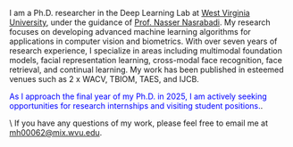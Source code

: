 I am a Ph.D. researcher in the Deep Learning Lab at [West Virginia University](https://wvu.edu), under the guidance of [Prof. Nasser Nasrabadi](https://nassernasrabadi.faculty.wvu.edu/). My research focuses on developing advanced machine learning algorithms for applications in computer vision and biometrics. With over seven years of research experience, I specialize in areas including multimodal foundation models, facial representation learning, cross-modal face recognition, face retrieval, and continual learning. My work has been published in esteemed venues such as 2 x WACV, TBIOM, TAES, and IJCB.

<span style="color:blue">As I approach the final year of my Ph.D. in 2025, I am actively seeking opportunities for research internships and visiting student positions.</span>.

 \\
If you have any questions of my work, please feel free to email me at [mh00062@mix.wvu.edu](mailto:mh00062@mix.wvu.edu).
